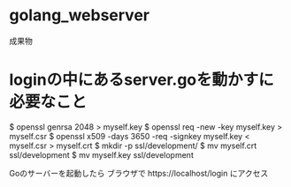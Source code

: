 # golang_webserver
成果物

# loginの中にあるserver.goを動かすに必要なこと
  $ openssl genrsa 2048 > myself.key
  $ openssl req -new -key myself.key > myself.csr
  $ openssl x509 -days 3650 -req -signkey myself.key < myself.csr > myself.crt
  $ mkdir -p ssl/development/
  $ mv myself.crt ssl/development
  $ mv myself.key ssl/development

  Goのサーバーを起動したら
  ブラウザで https://localhost/login にアクセス
